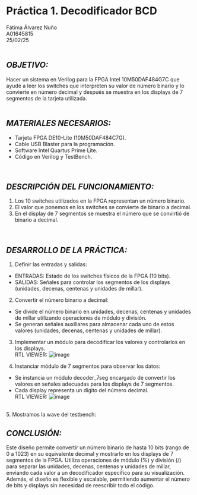 # Práctica 1. Decodificador BCD
Fátima Álvarez Nuño <br/>
A01645815 <br/>
25/02/25 <br/>
<br/>

## *OBJETIVO:* <br/>
Hacer un sistema en Verilog para la FPGA Intel 10M50DAF484G7C que ayude a leer los switches que interpreten su valor de número binario y lo convierte en número decimal y después se muestra en los displays de 7 segmentos de la tarjeta utilizada. <br/>
<br/>

## *MATERIALES NECESARIOS:* <br/>
* Tarjeta FPGA DE10-Lite (10M50DAF484C7G). <br/>
* Cable USB Blaster para la programación. <br/>
* Software Intel Quartus Prime Lite. <br/>
* Código en Verilog y TestBench. <br/>
<br/>

## *DESCRIPCIÓN DEL FUNCIONAMIENTO:* <br/>
1. Los 10 switches utilizados en la FPGA representan un número binario. <br/>
2. El valor que ponemos en los switches se convierte de binario a decimal. <br/>
3. En el display de 7 segmentos se muestra el número que se convirtió de binario a decimal. <br/>
<br/>

## *DESARROLLO DE LA PRÁCTICA:* <br/>
1. Definir las entradas y salidas: <br/>
  * ENTRADAS:  Estado de los switches físicos de la FPGA (10 bits). <br/>
  * SALIDAS: Señales para controlar los segmentos de los displays (unidades, decenas, centenas y unidades de millar). <br/>
2. Convertir el número binario a decimal: <br/>
  * Se divide el número binario en unidades, decenas, centenas y unidades de millar utilizando operaciones de módulo y división. <br/>
  * Se generan señales auxiliares para almacenar cada uno de estos valores (unidades, decenas, centenas y unidades de millar). <br/>
3. Implementar un módulo para decodificar los valores y controlarlos en los displays. <br/>
RTL VIEWER:
![image](https://github.com/user-attachments/assets/2d6fd931-23fa-4d08-93d3-49ec6884a2db)

4. Instanciar módulo de 7 segmentos para observar los datos: <br/>
  * Se instancia un módulo decoder_7seg encargado de convertir los valores en señales adecuadas para los displays de 7 segmentos. <br/>
  * Cada display representa un dígito del número decimal. <br/>
RTL VIEWER:
![image](https://github.com/user-attachments/assets/597f26d9-41f1-4a75-8484-451c00cd0c53)
<br/>
5. Mostramos la wave del testbench: <br/>


## *CONCLUSIÓN:* <br/>
Este diseño permite convertir un número binario de hasta 10 bits (rango de 0 a 1023) en su equivalente decimal y mostrarlo en los displays de 7 segmentos de la FPGA. Utiliza operaciones de módulo (%) y división (/) para separar las unidades, decenas, centenas y unidades de millar, enviando cada valor a un decodificador específico para su visualización. Además, el diseño es flexible y escalable, permitiendo aumentar el número de bits y displays sin necesidad de reescribir todo el código. <br/>
